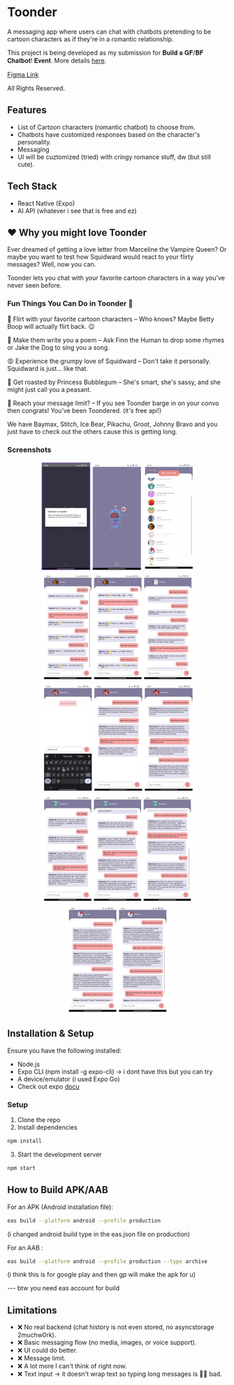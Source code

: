 # Toonder

A messaging app where users can chat with chatbots pretending to be cartoon characters as if they're in a romantic relationship.

This project is being developed as my submission for 𝐁𝐮𝐢𝐥𝐝 𝐚 𝐆𝐅/𝐁𝐅 𝐂𝐡𝐚𝐭𝐛𝐨𝐭! 𝐄𝐯𝐞𝐧𝐭. More details [here](https://www.facebook.com/share/p/18HJc3LZtV/).

[Figma Link](https://www.figma.com/design/FrZtZYkOmOYsVvo40gvfCn/toonder?node-id=0-1&p=f&t=vI8sVpNjrz3KJfyV-0)

All Rights Reserved.  

## Features

- List of Cartoon characters (romantic chatbot) to choose from.
- Chatbots have customized responses based on the character's personality.
- Messaging
- UI will be cuztomized (tried) with cringy romance stuff, dw (but still cute).

## Tech Stack

- React Native (Expo)
- AI API (whatever i see that is free and ez)

## ❤️ Why you might love Toonder

Ever dreamed of getting a love letter from Marceline the Vampire Queen? Or maybe you want to test how Squidward would react to your flirty messages? Well, now you can.

Toonder lets you chat with your favorite cartoon characters in a way you've never seen before.

### Fun Things You Can Do in Toonder 🎉

💌 Flirt with your favorite cartoon characters – Who knows? Maybe Betty Boop will actually flirt back. 😉

🎤 Make them write you a poem – Ask Finn the Human to drop some rhymes or Jake the Dog to sing you a song.

😡 Experience the grumpy love of Squidward – Don't take it personally. Squidward is just... like that.

🤖 Get roasted by Princess Bubblegum – She's smart, she's sassy, and she might just call you a peasant.

📝 Reach your message limit? – If you see Toonder barge in on your convo then congrats! You’ve been Toondered. (it's free api!)

We have Baymax, Stitch, Ice Bear, Pikachu, Groot, Johnny Bravo and you just have to check out the others cause this is getting long.

### Screenshots

<p align="center">
  <img src="assets/screenshots/01.png" height="250">
  <img src="assets/screenshots/02.png" height="250">
  <img src="assets/screenshots/05.png" height="250">
  <img src="assets/screenshots/03.png" height="250">
  <img src="assets/screenshots/08.png" height="250">
  <img src="assets/screenshots/06.png" height="250">
</p>

## Installation & Setup

Ensure you have the following installed:

- Node.js
- Expo CLI (npm install -g expo-cli) -> i dont have this but you can try
- A device/emulator (i used Expo Go)
- Check out expo [docu](https://docs.expo.dev/tutorial/create-your-first-app/)

### Setup

1. Clone the repo
2. Install dependencies

```bash
npm install
```

3. Start the development server

```bash
npm start
```

## How to Build APK/AAB

For an APK (Android installation file):

```bash
eas build --platform android --profile production
```

(i changed android build type in the eas.json file on production)

For an AAB :

```bash
eas build --platform android --profile production --type archive
```

(i think this is for google play and then gp will make the apk for u)

--- btw you need eas account for build

## Limitations

- ❌ No real backend (chat history is not even stored, no asyncstorage 2muchw0rk).
- ❌ Basic messaging flow (no media, images, or voice support).
- ❌ UI could do better.
- ❌ Message limit.
- ❌ A lot more I can't think of right now.
- ❌ Text input -> it doesn't wrap text so typing long messages is 🙅‍♀️ bad.
